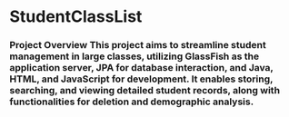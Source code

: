 # StudentClassList
### Project Overview  This project aims to streamline student management in large classes, utilizing GlassFish as the application server, JPA for database interaction, and Java, HTML, and JavaScript for development. It enables storing, searching, and viewing detailed student records, along with functionalities for deletion and demographic analysis.
